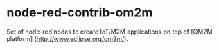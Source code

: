 # node-red-contrib-om2m
Set of node-red nodes to create IoT/M2M applications on top of [OM2M platform] (http://www.eclipse.org/om2m/).


